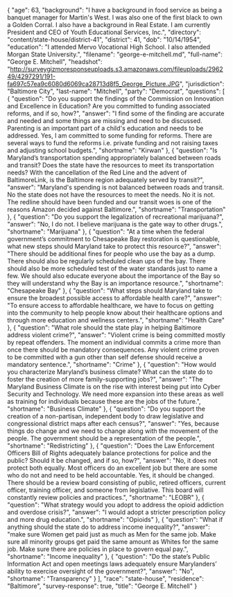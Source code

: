 {
  "age": 63,
  "background": "I have a background in food service as being a banquet manager for Martin's West. I was also one of the first black to own a Golden Corral. I also have a background in Real Estate. I am currently President and CEO of Youth Educational Services, Inc.",
  "directory": "content/state-house/district-41",
  "district": 41,
  "dob": "10/14/1954",
  "education": "I attended Mervo Vocational High School. I also attended Morgan State University.",
  "filename": "george-e-mitchell.md",
  "full-name": "George E. Mitchell",
  "headshot": "http://surveygizmoresponseuploads.s3.amazonaws.com/fileuploads/296249/4297291/191-fa697c57ea9c6080d6069ca28713d8f5_George_Picture.JPG",
  "jurisdiction": "Baltimore City",
  "last-name": "Mitchell",
  "party": "Democrat",
  "questions": [
    {
      "question": "Do you support the findings of the Commission on Innovation and Excellence in Education? Are you committed to funding associated reforms, and if so, how?",
      "answer": "I find some of the finding are accurate and needed and some things are missing and need to be discussed. Parenting is an important part of a child's education and needs to be addressed.  Yes, I am committed to some funding for reforms. There are several ways to fund the reforms i.e. private funding and not raising taxes and adjusting school budgets.",
      "shortname": "Kirwan"
    },
    {
      "question": "Is Maryland’s transportation spending appropriately balanced between roads and transit? Does the state have the resources to meet its transportation needs? With the cancellation of the Red Line and the advent of BaltimoreLink, is the Baltimore region adequately served by transit?",
      "answer": "Maryland's spending is not balanced between roads and transit. No the state does not have the resources to meet the needs. No it is not. The redline should have been funded and our transit woes is one of the reasons Amazon decided against Baltimore.",
      "shortname": "Transportation"
    },
    {
      "question": "Do you support the legalization of recreational marijuana?",
      "answer": "No, I do not. I believe marijuana is the gate way to other drugs.",
      "shortname": "Marijuana"
    },
    {
      "question": "At a time when the federal government’s commitment to Chesapeake Bay restoration is questionable, what new steps should Maryland take to protect this resource?",
      "answer": "There should be additional fines for people who use the bay as a dump. There should also be regularly scheduled clean ups of the bay. There should also be more scheduled test of the water standards just to name a few. We should also educate everyone about the importance of the Bay so they will understand why the Bay is an importance resource.",
      "shortname": "Chesapeake Bay"
    },
    {
      "question": "What steps should Maryland take to ensure the broadest possible access to affordable health care?",
      "answer": "To ensure access to affordable healthcare, we have to focus on getting into the community to help people know about their healthcare options and through more education and wellness centers.",
      "shortname": "Health Care"
    },
    {
      "question": "What role should the state play in helping Baltimore address violent crime?",
      "answer": "Violent crime is being committed mostly by repeat offenders. The moment an individual commits a crime more than once there should be mandatory consequences. Any violent crime proven to be committed with a gun other than self defense should receive a mandatory sentence.",
      "shortname": "Crime"
    },
    {
      "question": "How would you characterize Maryland’s business climate? What can the state do to foster the creation of more family-supporting jobs?",
      "answer": "The Maryland Business Climate is on the rise with interest being put into Cyber Security and Technology. We need more expansion into these areas as well as training for individuals because these are the jobs of the future.",
      "shortname": "Business Climate"
    },
    {
      "question": "Do you support the creation of a non-partisan, independent body to draw legislative and congressional district maps after each census?",
      "answer": "Yes, because things do change and  we need to change along with the movement of the people. The government should be a representation of the people.",
      "shortname": "Redistricting"
    },
    {
      "question": "Does the Law Enforcement Officers Bill of Rights adequately balance protections for police and the public? Should it be changed, and if so, how?",
      "answer": "No, it does not protect both equally. Most officers do an excellent job but there are some who do not and need to be held accountable. Yes, it should be changed. There should be a review board consisting of public, retired officers, current officer, training officer, and someone from legislative. This board will constantly review policies and practices.",
      "shortname": "LEOBR"
    },
    {
      "question": "What strategy would you adopt to address the opioid addiction and overdose crisis?",
      "answer": "I would adopt a stricter prescription policy and more drug education.",
      "shortname": "Opioids"
    },
    {
      "question": "What if anything should the state do to address income inequality?",
      "answer": "make sure Women get paid just as much as Men for the same job. Make sure all minority groups get paid the same amount as Whites for the same job. Make sure there are policies in place to govern equal pay.",
      "shortname": "Income inequality"
    },
    {
      "question": "Do the state’s Public Information Act and open meetings laws adequately ensure Marylanders’ ability to exercise oversight of the government?",
      "answer": "No",
      "shortname": "Transparency"
    }
  ],
  "race": "state-house",
  "residence": "Baltimore",
  "survey-response": true,
  "title": "George E. Mitchell"
}

